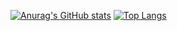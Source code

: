 [![Anurag's GitHub stats](https://github-readme-stats.vercel.app/api?username=PapaSinku&theme=synthwave&hide=prs&count_private=true&show_icons=true&include_all_commits=true)](https://github.com/anuraghazra/github-readme-stats) 
[![Top Langs](https://github-readme-stats.vercel.app/api/top-langs/?username=PapaSinku&layout=compact&langs_count=10&hide=css,html,jupyter%20notebook,javascript,tex&theme=synthwave)](https://github.com/anuraghazra/github-readme-stats)

<!--
**PapaSinku/PapaSinku** is a ✨ _special_ ✨ repository because its `README.md` (this file) appears on your GitHub profile.

Here are some ideas to get you started:

- 🔭 I’m currently working on ...
- 🌱 I’m currently learning ...
- 👯 I’m looking to collaborate on ...
- 🤔 I’m looking for help with ...
- 💬 Ask me about ...
- 📫 How to reach me: ...
- 😄 Pronouns: ...
- ⚡ Fun fact: ...
-->
